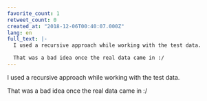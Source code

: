 ```yaml
---
favorite_count: 1
retweet_count: 0
created_at: "2018-12-06T00:40:07.000Z"
lang: en
full_text: |-
  I used a recursive approach while working with the test data.

  That was a bad idea once the real data came in :/
---
```


I used a recursive approach while working with the test data.

That was a bad idea once the real data came in :/
